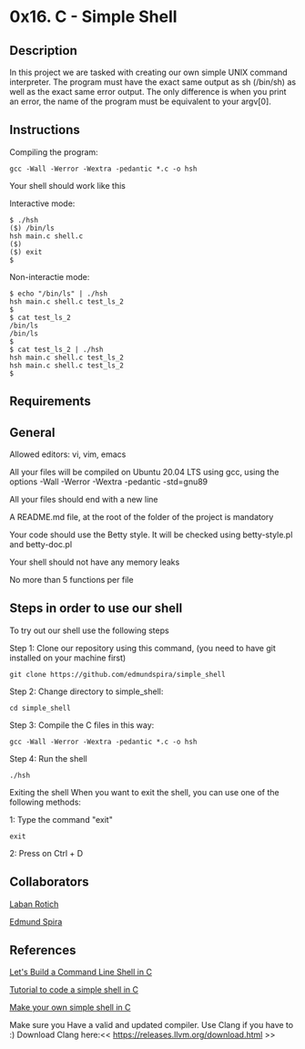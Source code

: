 # 0x16. C - Simple Shell

## Description

In this project we are tasked with creating our own simple UNIX command interpreter. The program must have the exact same output as sh (/bin/sh) as well as the exact same error output. The only difference is when you print an error, the name of the program must be equivalent to your argv[0].

## Instructions

Compiling the program: 

``` 
gcc -Wall -Werror -Wextra -pedantic *.c -o hsh
```
Your shell should work like this

Interactive mode:

``` 
$ ./hsh
($) /bin/ls
hsh main.c shell.c
($)
($) exit
$
```

Non-interactie mode:

``` 
$ echo "/bin/ls" | ./hsh
hsh main.c shell.c test_ls_2
$
$ cat test_ls_2
/bin/ls
/bin/ls
$
$ cat test_ls_2 | ./hsh
hsh main.c shell.c test_ls_2
hsh main.c shell.c test_ls_2
$
```

## Requirements

## General

Allowed editors: vi, vim, emacs

All your files will be compiled on Ubuntu 20.04 LTS using gcc, using the options -Wall -Werror -Wextra -pedantic -std=gnu89

All your files should end with a new line

A README.md file, at the root of the folder of the project is mandatory

Your code should use the Betty style. It will be checked using betty-style.pl and betty-doc.pl

Your shell should not have any memory leaks

No more than 5 functions per file


## Steps in order to use our shell

To try out our shell use the following steps

Step 1: Clone our repository using this command, (you need to have git installed on your machine first)

``` git clone https://github.com/edmundspira/simple_shell  ``` 

Step 2: Change directory to simple_shell:

``` cd simple_shell ```

Step 3: Compile the C files in this way:

``` gcc -Wall -Werror -Wextra -pedantic *.c -o hsh ```

Step 4: Run the shell

``` ./hsh ```

Exiting the shell When you want to exit the shell, you can use one of the following methods: 

1: Type the command "exit"

``` exit ```

2: Press on  Ctrl + D 


## Collaborators

[Laban Rotich](https://github.com/laban254)

[Edmund Spira](https://github.com/edmundspira)

## References

[Let's Build a Command Line Shell in C](http://www.dmulholl.com/lets-build/a-command-line-shell.html#:~:text=Let%27s%20Build%20a%20Command%20Line%20Shell%20in%20C,...%204%20Step%204%20%E2%80%94%20Supporting%20Builtins%20)

[Tutorial to code a simple shell in C](https://www.linkedin.com/pulse/tutorial-code-simple-shell-c-ricardo-hincapi%C3%A9-trujillo/)

[Make your own simple shell in C](https://www.linkedin.com/pulse/make-your-own-simple-shell-c-norman-isaza/)

Make sure you Have a valid and updated compiler. Use Clang if you have to :)
            Download Clang here:<< https://releases.llvm.org/download.html >>
